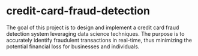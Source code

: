 # credit-card-fraud-detection
The goal of this project is to design and implement a credit card fraud detection system leveraging data science techniques. The purpose is to accurately identify fraudulent transactions in real-time, thus minimizing the potential financial loss for businesses and individuals.

